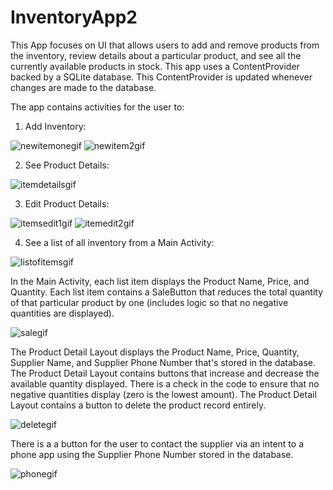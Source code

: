 # InventoryApp2

This App focuses on UI that allows users to add and remove products from the inventory, 
review details about a particular product, and see all the currently available products in stock.
This app uses a ContentProvider backed by a SQLite database. This ContentProvider is updated 
whenever changes are made to the database.

The app contains activities for the user to:

  1. Add Inventory:
   
   ![newitemonegif](https://user-images.githubusercontent.com/29640816/43659943-c793f09a-971a-11e8-929e-cbdf2cf76452.gif)
   ![newitem2gif](https://user-images.githubusercontent.com/29640816/43660436-3ab84a66-971c-11e8-8cc3-05f5c4618f97.gif)
   
  2. See Product Details:
  
  ![itemdetailsgif](https://user-images.githubusercontent.com/29640816/43660789-3c8ef7ee-971d-11e8-9228-ed36254d4c07.gif)
  
  3. Edit Product Details:
  
  ![itemsedit1gif](https://user-images.githubusercontent.com/29640816/43661854-f6c6b3c4-9720-11e8-98aa-9c047187dbd7.gif)
  ![itemedit2gif](https://user-images.githubusercontent.com/29640816/43662753-28573352-9724-11e8-9b6f-942e6ea657f7.gif)
  
  
  4. See a list of all inventory from a Main Activity:
  
  ![listofitemsgif](https://user-images.githubusercontent.com/29640816/43664217-639b912e-9729-11e8-817f-72a13554844f.gif)
  
  In the Main Activity, each list item displays the Product Name, Price, and Quantity.
  Each list item contains a SaleButton that reduces the total quantity of that particular product by one
  (includes logic so that no negative quantities are displayed).
  
  ![salegif](https://user-images.githubusercontent.com/29640816/43665948-28525070-972f-11e8-9ad8-422a96546ac6.gif)
  
  The Product Detail Layout displays the Product Name, Price, Quantity, Supplier Name, and Supplier Phone Number 
  that's stored in the database.
  The Product Detail Layout contains buttons that increase and decrease the available quantity displayed.
  There is a check in the code to ensure that no negative quantities display (zero is the lowest amount).
  The Product Detail Layout contains a button to delete the product record entirely.
  
  ![deletegif](https://user-images.githubusercontent.com/29640816/43666274-65c5812e-9730-11e8-86f8-e4b46e3ec9cb.gif)
  
  There is a a button for the user to contact the supplier via an intent to a phone app using the Supplier Phone Number stored
  in the database.
  
  ![phonegif](https://user-images.githubusercontent.com/29640816/43666578-a9e1379e-9731-11e8-833d-8ce493604499.gif)
